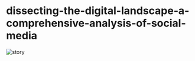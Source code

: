# dissecting-the-digital-landscape-a-comprehensive-analysis-of-social-media
![story](https://github.com/Vyshnavipadebettu/dissecting-the-digital-landscape-a-comprehensive-analysis-of-social-media/assets/141228308/949380f4-ee68-4bd5-998e-b1b4661f02a8)
